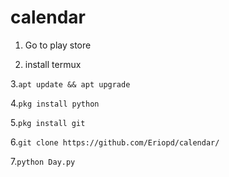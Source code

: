 # calendar

1.  Go to play store

2. install termux

3.`apt update && apt upgrade`

4.`pkg install python`

5.`pkg install git`

6.`git clone https://github.com/Eriopd/calendar/`

7.`python Day.py`
